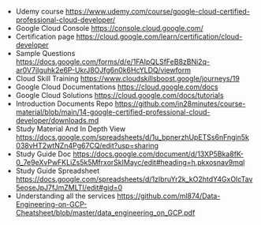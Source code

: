 - Udemy course
https://www.udemy.com/course/google-cloud-certified-professional-cloud-developer/
- Google Cloud Console
https://console.cloud.google.com/
- Certification page
https://cloud.google.com/learn/certification/cloud-developer
- Sample Questions
https://docs.google.com/forms/d/e/1FAIpQLSfFeB8zBNi2q-ar0V7iIguhk2e6P-UkrJ8OJfg6n0k6HcYLDQ/viewform
- Cloud Skill Training
https://www.cloudskillsboost.google/journeys/19
- Google Cloud Documentations
https://cloud.google.com/docs
- Google Cloud Solutions
https://cloud.google.com/docs/tutorials
- Introduction Documents Repo
https://github.com/in28minutes/course-material/blob/main/14-google-certified-professional-cloud-developer/downloads.md
- Study Material And In Depth View
https://docs.google.com/spreadsheets/d/1u_bpnerzhUpETSs6nFngin5k038vHT2wtNZn4Pg67CQ/edit?usp=sharing
- Study Guide Doc
https://docs.google.com/document/d/13XP5Bka8fK-0_7e9eXvPwFKLiZs5k5MfrxorSkIMayc/edit#heading=h.pkxosnav9mql
- Study Guide Spreadsheet
https://docs.google.com/spreadsheets/d/1zIbruYr2k_kO2htdY4GxOIcTav5eoseJpJ7fJmZMLTI/edit#gid=0
- Understanding all the services
https://github.com/ml874/Data-Engineering-on-GCP-Cheatsheet/blob/master/data_engineering_on_GCP.pdf